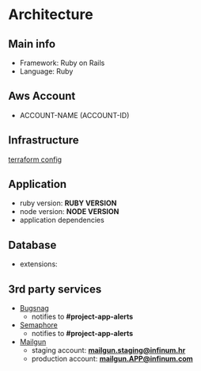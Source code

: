 # Architecture

## Main info

* Framework: Ruby on Rails
* Language: Ruby

<!-- DEVELOPER -->
<!-- if exists
## Diagram

![diagram](https://lucid.app/publicSegments/view/e1a4ca97-cf28-4b3b-8283-6e76a27f0158/image.png)
-->

## Aws Account

* ACCOUNT-NAME (ACCOUNT-ID) <!-- infinum-dev (7021-9251-8610) --> <!-- DEVOPS -->
<!-- * ACCOUNT-NAME (ACCOUNT-ID) [staging] --> <!-- if multiple AWS account add a [tag]-->

## Infrastructure
[terraform config](https://github.com/infinum/terraform-take-care/tree/master/environments/stage) <!-- DEVOPS -->

<!-- DEVOPS -->
<!-- if exists
## Devops wiki
[wiki](https://devops-wiki.infinum.co/books/projects/chapter/APP)
-->

## Application
* ruby version: **RUBY VERSION** <!-- 2.7.1 --> <!-- DEVELOPER -->
* node version: **NODE VERSION** <!-- 14.0.1 --> <!-- DEVELOPER -->
* application dependencies <!-- DEVELOPER -->
  <!-- * vips -->

## Database
* extensions: <!-- DEVELOPER -->
  <!-- * unaccent -->

## 3rd party services

 <!-- DEVELOPER -->
* [Bugsnag](https://app.bugsnag.com/infinum/APP)
  * notifies to **#project-app-alerts**
* [Semaphore](https://semaphoreci.com/infinum/APP)
  * notifies to **#project-app-alerts**
* [Mailgun](https://mailgun.com)
  * staging account: **mailgun.staging@infinum.hr**
  * production account: **mailgun.APP@infinum.com**
